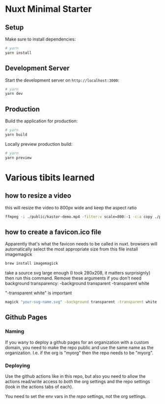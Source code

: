 # Nuxt Minimal Starter


## Setup

Make sure to install dependencies:

```bash
# yarn
yarn install
```

## Development Server

Start the development server on `http://localhost:3000`:

```bash
# yarn
yarn dev
```

## Production

Build the application for production:

```bash
# yarn
yarn build
```

Locally preview production build:

```bash
# yarn
yarn preview
```

# Various tibits learned

## how to resize a video

this will resize the video to 800px wide and keep the aspect ratio

```bash
ffmpeg -i ./public/kastor-demo.mp4 -filter:v scale=800:-1 -c:a copy ./public/kastor-demo-800.mp4
```

## how to create a favicon.ico file
Apparently that's what the favicon needs to be called in nuxt. 
browsers will automatically select the most appropriate size from this file
install imagemagick

```bash
brew install imagemagick
```

take a source svg large enough (I took 280x208, it matters surprisignly) then run this command.
Remove these arguments if you don't need background transparency:
-background transparent -transparent white

"-transparent white" is important


```bash
magick "your-svg-name.svg" -background transparent -transparent white -define icon:auto-resize=256,128,64,48,32,16 "favicon.ico"
```

## Github Pages

### Naming

If you wany to deploy a github pages for an organization with a custom domain, you need to make the repo public and use the same name as the organization. I.e. if the org is "myorg" then the repo needs to be "myorg".

### Deploying

Use the github actions like in this repo, but also you need to allow the actions read/write access to *both* the org settings and the repo settings (look in the actions tabs of each).

You need to set the env vars in the *repo* settings, not the org settings.
